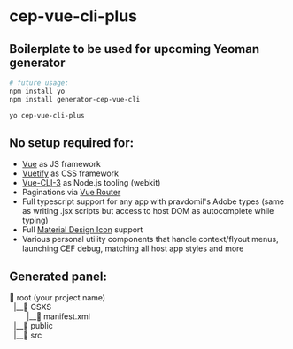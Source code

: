 # cep-vue-cli-plus

## Boilerplate to be used for upcoming Yeoman generator

```bash
# future usage:
npm install yo
npm install generator-cep-vue-cli

yo cep-vue-cli-plus
```

## No setup required for:

- [Vue](https://vuejs.org/) as JS framework
- [Vuetify](https://vuetifyjs.com/en/getting-started/quick-start) as CSS framework
- [Vue-CLI-3](https://cli.vuejs.org/) as Node.js tooling (webkit)
- Paginations via [Vue Router](https://router.vuejs.org/)
- Full typescript support for any app with pravdomil's Adobe types (same as writing .jsx scripts but access to host DOM as autocomplete while typing)
- Full [Material Design Icon](https://materialdesignicons.com/) support
- Various personal utility components that handle context/flyout menus, launching CEF debug, matching all host app styles and more

## Generated panel:

:file_folder: root (your project name)
<br>&nbsp;&nbsp;|\_\_:file_folder: CSXS
<br>&nbsp;&nbsp;&nbsp;&nbsp;&nbsp;&nbsp;&nbsp;&nbsp;|\_\_:page_facing_up: manifest.xml
<br>&nbsp;&nbsp;|\_\_:file_folder: public
<br>&nbsp;&nbsp;|\_\_:file_folder: src
